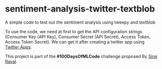 # sentiment-analysis-twitter-textblob
A simple code to test out the sentiment analysis using tweepy and textblob

To use the code, we need at first to get the API configuration strings (Consumer Key (API Key), Consumer Secret (API Secret), Access Token, Access Token Secret). We can get it after creating a twitter app using [Twitter Apps](https://apps.twitter.com/).

This project is part of the <b>#100DaysOfMLCode</b> challenge proposed By [Siraj Raval](https://twitter.com/sirajraval).
